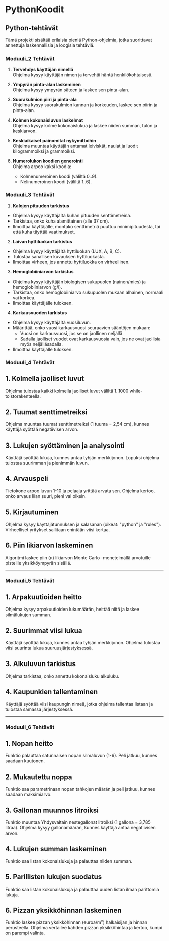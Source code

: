 # PythonKoodit
## Python-tehtävät

Tämä projekti sisältää erilaisia pieniä Python-ohjelmia, jotka suorittavat annettuja laskennallisia ja loogisia tehtäviä.

### Moduuli_2 Tehtävät

1. **Tervehdys käyttäjän nimellä**  
   Ohjelma kysyy käyttäjän nimen ja tervehtii häntä henkilökohtaisesti.

2. **Ympyrän pinta-alan laskeminen**  
   Ohjelma kysyy ympyrän säteen ja laskee sen pinta-alan.

3. **Suorakulmion piiri ja pinta-ala**  
   Ohjelma kysyy suorakulmion kannan ja korkeuden, laskee sen piirin ja pinta-alan.

4. **Kolmen kokonaisluvun laskelmat**  
   Ohjelma kysyy kolme kokonaislukua ja laskee niiden summan, tulon ja keskiarvon.

5. **Keskiaikaiset painomitat nykymittoihin**  
   Ohjelma muuntaa käyttäjän antamat leiviskät, naulat ja luodit kilogrammoiksi ja grammoiksi.

6. **Numerolukon koodien generointi**  
   Ohjelma arpoo kaksi koodia:
   - Kolmenumeroinen koodi (väliltä 0..9).
   - Nelinumeroinen koodi (väliltä 1..6).

### Moduuli_3 Tehtävät

1. **Kalojen pituuden tarkistus**
- Ohjelma kysyy käyttäjältä kuhan pituuden senttimetreinä.
- Tarkistaa, onko kuha alamittainen (alle 37 cm).
- Ilmoittaa käyttäjälle, montako senttimetriä puuttuu minimipituudesta, tai että kuha täyttää vaatimukset.

2. **Laivan hyttiluokan tarkistus**
- Ohjelma kysyy käyttäjältä hyttiluokan (LUX, A, B, C).
- Tulostaa sanallisen kuvauksen hyttiluokasta.
- Ilmoittaa virheen, jos annettu hyttiluokka on virheellinen.

3. **Hemoglobiiniarvon tarkistus**
- Ohjelma kysyy käyttäjän biologisen sukupuolen (nainen/mies) ja hemoglobiiniarvon (g/l).
- Tarkistaa, onko hemoglobiiniarvo sukupuolen mukaan alhainen, normaali vai korkea.
- Ilmoittaa käyttäjälle tuloksen.

4. **Karkausvuoden tarkistus**
- Ohjelma kysyy käyttäjältä vuosiluvun.
- Määrittää, onko vuosi karkausvuosi seuraavien sääntöjen mukaan:
  - Vuosi on karkausvuosi, jos se on jaollinen neljällä.
  - Sadalla jaolliset vuodet ovat karkausvuosia vain, jos ne ovat jaollisia myös neljälläsadalla.
- Ilmoittaa käyttäjälle tuloksen.

### Moduuli_4 Tehtävät

## 1. Kolmella jaolliset luvut
Ohjelma tulostaa kaikki kolmella jaolliset luvut väliltä 1..1000 while-toistorakenteella.

## 2. Tuumat senttimetreiksi
Ohjelma muuntaa tuumat senttimetreiksi (1 tuuma = 2,54 cm), kunnes käyttäjä syöttää negatiivisen arvon.

## 3. Lukujen syöttäminen ja analysointi
Käyttäjä syöttää lukuja, kunnes antaa tyhjän merkkijonon. Lopuksi ohjelma tulostaa suurimman ja pienimmän luvun.

## 4. Arvauspeli
Tietokone arpoo luvun 1-10 ja pelaaja yrittää arvata sen. Ohjelma kertoo, onko arvaus liian suuri, pieni vai oikein.

## 5. Kirjautuminen
Ohjelma kysyy käyttäjätunnuksen ja salasanan (oikeat: "python" ja "rules"). Virheelliset yritykset sallitaan enintään viisi kertaa.

## 6. Piin likiarvon laskeminen
Algoritmi laskee piin (π) likiarvon Monte Carlo -menetelmällä arvotuille pisteille yksikköympyrän sisällä.

---

### Moduuli_5 Tehtävät

## 1. Arpakuutioiden heitto
Ohjelma kysyy arpakuutioiden lukumäärän, heittää niitä ja laskee silmälukujen summan.

## 2. Suurimmat viisi lukua
Käyttäjä syöttää lukuja, kunnes antaa tyhjän merkkijonon. Ohjelma tulostaa viisi suurinta lukua suuruusjärjestyksessä.

## 3. Alkuluvun tarkistus
Ohjelma tarkistaa, onko annettu kokonaisluku alkuluku.

## 4. Kaupunkien tallentaminen
Käyttäjä syöttää viisi kaupungin nimeä, jotka ohjelma tallentaa listaan ja tulostaa samassa järjestyksessä.

---

### Moduuli_6 Tehtävät

## 1. Nopan heitto
Funktio palauttaa satunnaisen nopan silmäluvun (1-6). Peli jatkuu, kunnes saadaan kuutonen.

## 2. Mukautettu noppa
Funktio saa parametrinaan nopan tahkojen määrän ja peli jatkuu, kunnes saadaan maksimiarvo.

## 3. Gallonan muunnos litroiksi
Funktio muuntaa Yhdysvaltain nestegallonat litroiksi (1 gallona = 3,785 litraa). Ohjelma kysyy gallonamäärän, kunnes käyttäjä antaa negatiivisen arvon.

## 4. Lukujen summan laskeminen
Funktio saa listan kokonaislukuja ja palauttaa niiden summan.

## 5. Parillisten lukujen suodatus
Funktio saa listan kokonaislukuja ja palauttaa uuden listan ilman parittomia lukuja.

## 6. Pizzan yksikköhinnan laskeminen
Funktio laskee pizzan yksikköhinnan (euroa/m²) halkaisijan ja hinnan perusteella. Ohjelma vertailee kahden pizzan yksikköhintaa ja kertoo, kumpi on parempi valinta.

